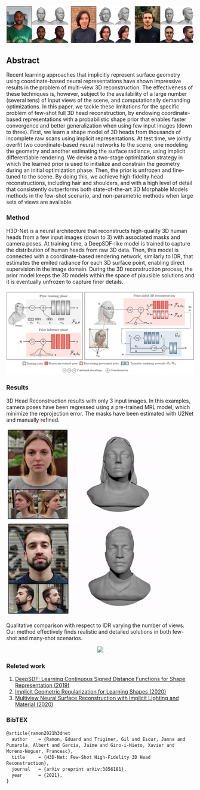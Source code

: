![](assets/images/teaser.png)

## Abstract

Recent learning approaches that implicitly represent surface geometry using coordinate-based neural representations have shown impressive results in the problem of multi-view 3D reconstruction. The effectiveness of these techniques is, however, subject to the availability of a large number (several tens) of input views of the scene, and computationally demanding optimizations. In this paper, we tackle these limitations for the specific problem of few-shot full 3D head reconstruction, by endowing coordinate-based representations with a probabilistic shape prior that enables faster convergence and better generalization when using few input images (down to three). First, we learn a shape model of 3D heads from thousands of incomplete raw scans using implicit representations. At test time, we jointly overfit two coordinate-based neural networks to the scene, one modeling the geometry and another estimating the surface radiance, using implicit differentiable rendering. We devise a two-stage optimization strategy in which the learned prior is used to initialize and constrain the geometry during an initial optimization phase. Then, the prior is unfrozen and fine-tuned to the scene. By doing this, we achieve high-fidelity head reconstructions, including hair and shoulders, and with a high level of detail that consistently outperforms both state-of-the-art 3D Morphable Models methods in the few-shot scenario, and non-parametric methods when large sets of views are available.

### Method

H3D-Net is a neural architecture that reconstructs high-quality 3D human heads from a few input images (down to 3) with associated masks and camera poses. At training time, a DeepSDF-like model is trained to capture the distribution of human heads from raw 3D data. Then, this model is connected with a coordinate-based rendering network, similarly to IDR, that estimates the emited radiance for each 3D surface point, enabling direct supervision in the image domain. During the 3D reconstruction process, the prior model keeps the 3D models within the space of plausible solutions and it is eventually unfrozen to capture finer details.

![](assets/images/method.png)

### Results

3D Head Reconstruction results with only 3 input images. In this examples, camera poses have been regressed using a pre-trained MRL model, which minimize the reprojection error. The masks have been estimated with U2Net and manually refined.

<p float="left">
  <img src="assets/images/3-views-1.gif" width="400" />
  <img src="assets/images/3-views-2.gif" width="400" />
</p>

Qualitative comparison with respect to IDR varying the number of views. Our method effectively finds realistic and detailed solutions in both  few-shot and many-shot scenarios.

<p align="center">
  <img src="assets/images/h3dnet-idr.gif" />
</p>


### Releted work

1. [DeepSDF: Learning Continuous Signed Distance Functions for Shape Representation (2019)](https://arxiv.org/abs/1901.05103)
2. [Implicit Geometric Regularization for Learning Shapes (2020)](https://arxiv.org/abs/2002.10099)
3. [Multiview Neural Surface Reconstruction with Implicit Lighting and Material (2020)](https://arxiv.org/abs/2003.09852)

### BibTEX

```
@article{ramon2021h3dnet
  author    = {Ramon, Eduard and Triginer, Gil and Escur, Janna and Pumarola, Albert and Garcia, Jaime and Giro-i-Nieto, Xavier and Moreno-Noguer, Francesc},
  title     = {H3D-Net: Few-Shot High-Fidelity 3D Head Reconstruction},
  journal   = {arXiv preprint arXiv:3856181},
  year      = {2021},
}
```

